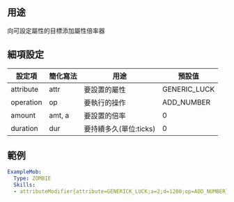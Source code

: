 ## 用途
向可設定屬性的目標添加屬性倍率器


## 細項設定

| 設定項 | 簡化寫法 | 用途 | 預設值 |
|-----------|-----------|----------------------------------------------------------------------|---------|
| attribute | attr  | 要設置的屬性  | GENERIC_LUCK |
| operation | op| 要執行的操作 | ADD_NUMBER |
| amount| amt, a| 要設置的倍率 | 0 |
| duration  | dur   | 要持續多久(單位:ticks) | 0 |


## 範例
```yml
ExampleMob:
  Type: ZOMBIE
  Skills:
  - attributeModifier{attribute=GENERICK_LUCK;a=2;d=1200;op=ADD_NUMBER} @trigger ~onDeath
```